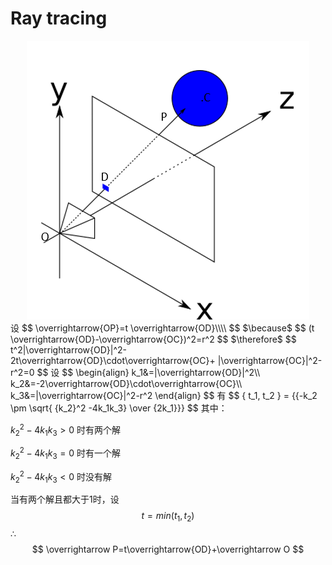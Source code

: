 # Ray tracing
<div align=center>
<img src="https://raw.githubusercontent.com/CrazyCxl/ray-tracing/master/resource/images/xyzdpc.png"/>
</div>
设
$$
\overrightarrow{OP}=t \overrightarrow{OD}\\\\
$$
$\because$
$$
(t \overrightarrow{OD}-\overrightarrow{OC})^2=r^2
$$
$\therefore$
$$
t^2|\overrightarrow{OD}|^2-2t\overrightarrow{OD}\cdot\overrightarrow{OC}+
|\overrightarrow{OC}|^2-r^2=0
$$
设
$$
\begin{align}
k_1&=|\overrightarrow{OD}|^2\\
k_2&=-2\overrightarrow{OD}\cdot\overrightarrow{OC}\\
k_3&=|\overrightarrow{OC}|^2-r^2
\end{align}
$$
有
$$
{ t_1, t_2 } = {{-k_2 \pm \sqrt{ {k_2}^2 -4k_1k_3} \over {2k_1}}}
$$
其中：

${k_2}^2 -4k_1k_3 > 0$ 时有两个解

${k_2}^2 -4k_1k_3 = 0$ 时有一个解

${k_2}^2 -4k_1k_3 < 0$ 时没有解

当有两个解且都大于1时，设
$$
t = min(t_1,t_2)
$$
$\therefore$
$$
\overrightarrow P=t\overrightarrow{OD}+\overrightarrow O
$$